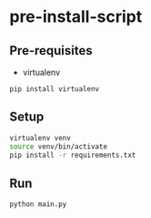 # pre-install-script

## Pre-requisites
* virtualenv
```
pip install virtualenv
```

## Setup

```bash
virtualenv venv
source venv/bin/activate
pip install -r requirements.txt
```

## Run
```bash
python main.py
```
